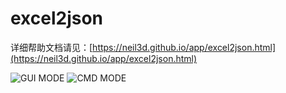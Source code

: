 excel2json
==========

详细帮助文档请见：[https://neil3d.github.io/app/excel2json.html](https://neil3d.github.io/app/excel2json.html)

![GUI MODE](https://github.com/neil3d/excel2json/blob/master/Docs/gui.png)
![CMD MODE](https://github.com/neil3d/excel2json/blob/master/Docs/cmd.png)
